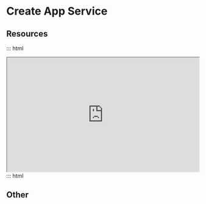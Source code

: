 # Create App Service

## Resources

::: html
<iframe src="https://www.xmind.net/m/eyj7CX/#" style="width:100%; height:300px"></iframe>
::: html

## Other

